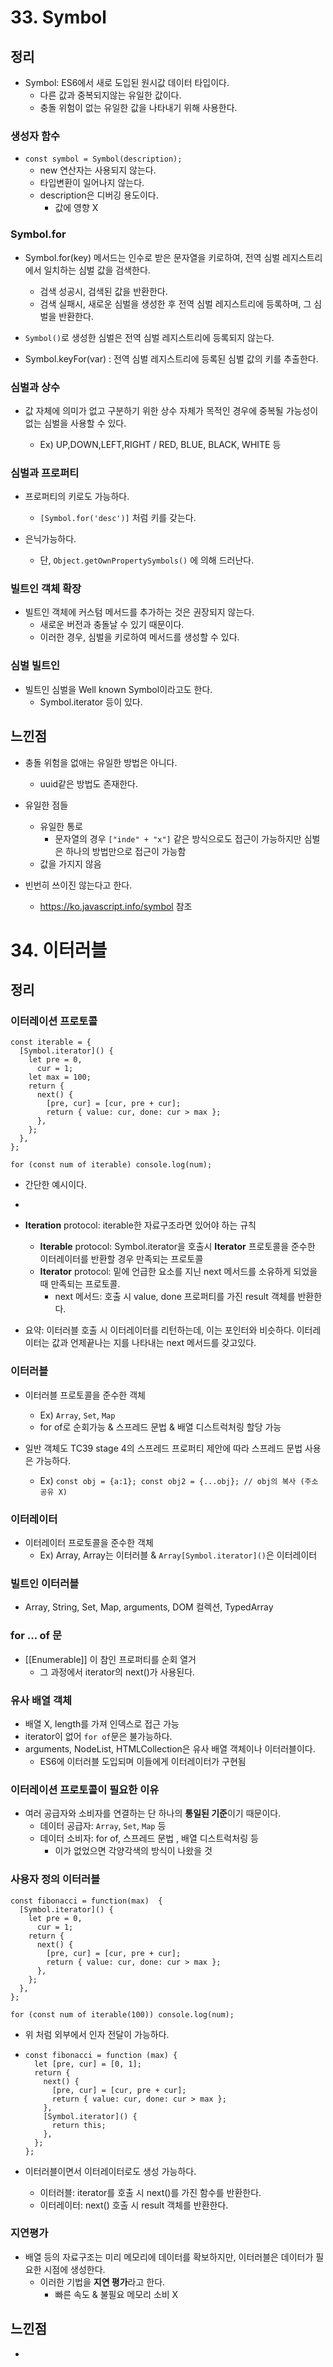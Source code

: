 # 33. Symbol

## 정리

- Symbol: ES6에서 새로 도입된 원시값 데이터 타입이다.
  - 다른 값과 중복되지않는 유일한 값이다.
  - 충돌 위험이 없는 유일한 값을 나타내기 위해 사용한다.

### 생성자 함수

- `const symbol = Symbol(description);`
  - new 연산자는 사용되지 않는다.
  - 타입변환이 일어나지 않는다.
  - description은 디버깅 용도이다.
    - 값에 영향 X

### Symbol.for

- Symbol.for(key) 메서드는 인수로 받은 문자열을 키로하여, 전역 심벌 레지스트리에서 일치하는 심벌 값을 검색한다.
  - 검색 성공시, 검색된 값을 반환한다.
  - 검색 실패시, 새로운 심벌을 생성한 후 전역 심벌 레지스트리에 등록하며, 그 심벌을 반환한다.
- `Symbol()`로 생성한 심벌은 전역 심벌 레지스트리에 등록되지 않는다.

- Symbol.keyFor(var) : 전역 심벌 레지스트리에 등록된 심벌 값의 키를 추출한다.

### 심벌과 상수

- 값 자체에 의미가 없고 구분하기 위한 상수 자체가 목적인 경우에 중복될 가능성이 없는 심벌을 사용할 수 있다.

  - Ex) UP,DOWN,LEFT,RIGHT / RED, BLUE, BLACK, WHITE 등

### 심벌과 프로퍼티

- 프로퍼티의 키로도 가능하다.

  - `[Symbol.for('desc')]` 처럼 키를 갖는다.

- 은닉가능하다.
  - 단, `Object.getOwnPropertySymbols()` 에 의해 드러난다.

### 빌트인 객체 확장

- 빌트인 객체에 커스텀 메서드를 추가하는 것은 권장되지 않는다.
  - 새로운 버전과 충돌날 수 있기 때문이다.
  - 이러한 경우, 심벌을 키로하여 메서드를 생성할 수 있다.

### 심벌 빌트인

- 빌트인 심벌을 Well known Symbol이라고도 한다.
  - Symbol.iterator 등이 있다.

## 느낀점

- 충돌 위험을 없애는 유일한 방법은 아니다.
  - uuid같은 방법도 존재한다.
- 유일한 점들

  - 유일한 통로
    - 문자열의 경우 `["inde" + "x"]` 같은 방식으로도 접근이 가능하지만 심벌은 하나의 방법만으로 접근이 가능함
  - 값을 가지지 않음

- 빈번히 쓰이진 않는다고 한다.
  - https://ko.javascript.info/symbol 참조

# 34. 이터러블

## 정리

### 이터레이션 프로토콜

```
const iterable = {
  [Symbol.iterator]() {
    let pre = 0,
      cur = 1;
    let max = 100;
    return {
      next() {
        [pre, cur] = [cur, pre + cur];
        return { value: cur, done: cur > max };
      },
    };
  },
};

for (const num of iterable) console.log(num);

```

- 간단한 예시이다.
-
- **Iteration** protocol: iterable한 자료구조라면 있어야 하는 규칙

  - **Iterable** protocol: Symbol.iterator을 호출시 **Iterator** 프로토콜을 준수한 이터레이터를 반환할 경우 만족되는 프로토콜
  - **Iterator** protocol: 밑에 언급한 요소를 지닌 next 메서드를 소유하게 되었을 때 만족되는 프로토콜.
    - next 메서드: 호출 시 value, done 프로퍼티를 가진 result 객체를 반환한다.

- 요약: 이터러블 호출 시 이터레이터를 리턴하는데, 이는 포인터와 비슷하다. 이터레이터는 값과 언제끝나는 지를 나타내는 next 메서드를 갖고있다.

### 이터러블

- 이터러블 프로토콜을 준수한 객체

  - Ex) `Array`, `Set`, `Map`
  - for of로 순회가능 & 스프레드 문법 & 배열 디스트럭처링 할당 가능

- 일반 객체도 TC39 stage 4의 스프레드 프로퍼티 제안에 따라 스프레드 문법 사용은 가능하다.
  - Ex) `const obj = {a:1}; const obj2 = {...obj}; // obj의 복사 (주소 공유 X)`

### 이터레이터

- 이터레이터 프로토콜을 준수한 객체
  - Ex) Array, Array는 이터러블 & `Array[Symbol.iterator]()`은 이터레이터

### 빌트인 이터러블

- Array, String, Set, Map, arguments, DOM 컬렉션, TypedArray

### for ... of 문

- [[Enumerable]] 이 참인 프로퍼티를 순회 열거
  - 그 과정에서 iterator의 next()가 사용된다.

### 유사 배열 객체

- 배열 X, length를 가져 인덱스로 접근 가능
- iterator이 없어 `for of`문은 불가능하다.
- arguments, NodeList, HTMLCollection은 유사 배열 객체이나 이터러블이다.
  - ES6에 이터러블 도입되며 이들에게 이터레이터가 구현됨

### 이터레이션 프로토콜이 필요한 이유

- 여러 공급자와 소비자를 연결하는 단 하나의 **통일된 기준**이기 때문이다.
  - 데이터 공급자: `Array`, `Set`, `Map` 등
  - 데이터 소비자: for of, 스프레드 문법 , 배열 디스트럭처링 등
    - 이가 없었으면 각양각색의 방식이 나왔을 것

### 사용자 정의 이터러블

```
const fibonacci = function(max)  {
  [Symbol.iterator]() {
    let pre = 0,
      cur = 1;
    return {
      next() {
        [pre, cur] = [cur, pre + cur];
        return { value: cur, done: cur > max };
      },
    };
  },
};

for (const num of iterable(100)) console.log(num);

```

- 위 처럼 외부에서 인자 전달이 가능하다.
- ```
  const fibonacci = function (max) {
    let [pre, cur] = [0, 1];
    return {
      next() {
        [pre, cur] = [cur, pre + cur];
        return { value: cur, done: cur > max };
      },
      [Symbol.iterator]() {
        return this;
      },
    };
  };

  ```

- 이터러블이면서 이터레이터로도 생성 가능하다.
  - 이터러블: iterator를 호출 시 next()를 가진 함수를 반환한다.
  - 이터레이터: next() 호출 시 result 객체를 반환한다.

### 지연평가

- 배열 등의 자료구조는 미리 메모리에 데이터를 확보하지만, 이터러블은 데이터가 필요한 시점에 생성한다.
  - 이러한 기법을 **지연 평가**라고 한다.
    - 빠른 속도 & 불필요 메모리 소비 X

## 느낀점

-
